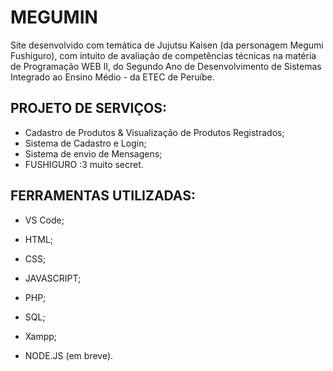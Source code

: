 # MEGUMIN

Site desenvolvido com temática de Jujutsu Kaisen (da personagem Megumi Fushiguro), com intuito de avaliação de competências técnicas na matéria de Programação WEB II, do Segundo Ano de Desenvolvimento de Sistemas Integrado ao Ensino Médio - da ETEC de Peruíbe.

## PROJETO DE SERVIÇOS:
- Cadastro de Produtos & Visualização de Produtos Registrados;
- Sistema de Cadastro e Login;
- Sistema de envio de Mensagens;
- FUSHIGURO :3 muito secret.
 
## FERRAMENTAS UTILIZADAS:
- VS Code;
- HTML;
- CSS;
- JAVASCRIPT;
- PHP;
- SQL;
- Xampp;

- NODE.JS (em breve).
